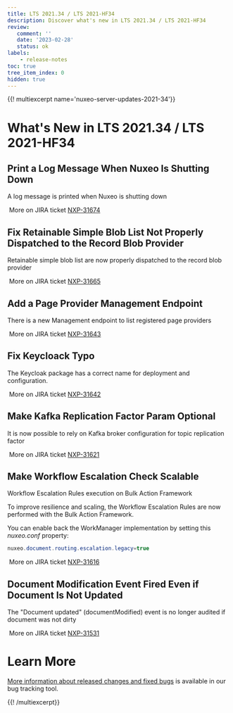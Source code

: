 ```yaml
---
title: LTS 2021.34 / LTS 2021-HF34
description: Discover what's new in LTS 2021.34 / LTS 2021-HF34
review:
   comment: ''
   date: '2023-02-28'
   status: ok
labels:
    - release-notes
toc: true
tree_item_index: 0
hidden: true
---
```


{{! multiexcerpt name='nuxeo-server-updates-2021-34'}}
# What's New in LTS 2021.34 / LTS 2021-HF34

## Print a Log Message When Nuxeo Is Shutting Down


A log message is printed when Nuxeo is shutting down

<i class="fa fa-long-arrow-right" aria-hidden="true"></i>&nbsp;More on JIRA ticket [NXP-31674](https://jira.nuxeo.com/browse/NXP-31674)

## Fix Retainable Simple Blob List Not Properly Dispatched to the Record Blob Provider


Retainable simple blob list are now properly dispatched to the record blob provider

<i class="fa fa-long-arrow-right" aria-hidden="true"></i>&nbsp;More on JIRA ticket [NXP-31665](https://jira.nuxeo.com/browse/NXP-31665)

## Add a Page Provider Management Endpoint


There is a new Management endpoint to list registered page providers

<i class="fa fa-long-arrow-right" aria-hidden="true"></i>&nbsp;More on JIRA ticket [NXP-31643](https://jira.nuxeo.com/browse/NXP-31643)

## Fix Keycloack Typo


The Keycloak package has a correct name for deployment and configuration.

<i class="fa fa-long-arrow-right" aria-hidden="true"></i>&nbsp;More on JIRA ticket [NXP-31642](https://jira.nuxeo.com/browse/NXP-31642)

## Make Kafka Replication Factor Param Optional


It is now possible to rely on Kafka broker configuration for topic replication factor

<i class="fa fa-long-arrow-right" aria-hidden="true"></i>&nbsp;More on JIRA ticket [NXP-31621](https://jira.nuxeo.com/browse/NXP-31621)

## Make Workflow Escalation Check Scalable


Workflow Escalation Rules execution on Bulk Action Framework

To improve resilience and scaling, the Workflow Escalation Rules are now performed with the Bulk Action Framework.

You can enable back the WorkManager implementation by setting this _nuxeo.conf_ property:
```Java
nuxeo.document.routing.escalation.legacy=true
```

<i class="fa fa-long-arrow-right" aria-hidden="true"></i>&nbsp;More on JIRA ticket [NXP-31616](https://jira.nuxeo.com/browse/NXP-31616)

## Document Modification Event Fired Even if Document Is Not Updated


The "Document updated" (documentModified) event is no longer audited if document was not dirty

<i class="fa fa-long-arrow-right" aria-hidden="true"></i>&nbsp;More on JIRA ticket [NXP-31531](https://jira.nuxeo.com/browse/NXP-31531)


# Learn More

[More information about released changes and fixed bugs](https://jira.nuxeo.com/secure/ReleaseNote.jspa?projectId=10011&version=22115) is available in our bug tracking tool.

{{! /multiexcerpt}}
